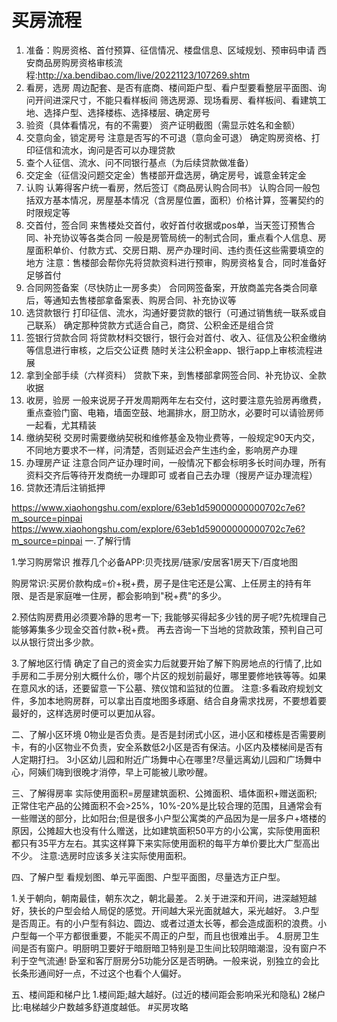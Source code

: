 # 买房流程

1. 准备：购房资格、首付预算、征信情况、楼盘信息、区域规划、预审码申请
西安商品房购房资格审核流程:http://xa.bendibao.com/live/20221123/107269.shtm
2. 看房，选房
周边配套、是否有底商、楼间距户型、看户型要看整层平面图、询问开间进深尺寸，不能只看样板间
筛选房源、现场看房、看样板间、看建筑工地、选择户型、选择楼栋、选择楼层、确定房号
3. 验资（具体看情况，有的不需要）
资产证明截图（需显示姓名和金额）
4. 交意向金，锁定房号
注意是否写的不可退（意向金可退）
确定购房资格、打印征信和流水，询问是否可以办理贷款
5. 查个人征信、流水、问不同银行基点（为后续贷款做准备）
6. 交定金（征信没问题交定金）售楼部开盘选房，确定房号，诚意金转定金
7. 认购
认筹得客户统一看房，然后签订《商品房认购合同书》
认购合同一般包括双方基本情况，房屋基本情况（含房屋位置，面积）价格计算，签署契约的时限规定等
8. 交首付，签合同
  来售楼处交首付，收好首付收据或pos单，当天签订预售合同、补充协议等各类合同
  一般是房管局统一的制式合同，重点看个人信息、房屋面积单价、付款方式、交房日期、房产办理时间、违约责任这些需要填空的地方
  注意：售楼部会帮你先将贷款资料进行预审，购房资格复合，同时准备好足够首付
9. 合同网签备案（尽快防止一房多卖）
合同网签备案，开放商盖完各类合同章后，等通知去售楼部拿备案表、购房合同、补充协议等
10. 选贷款银行
打印征信、流水，沟通好要贷款的银行（可通过销售统一联系或自己联系）
确定那种贷款方式适合自己，商贷、公积金还是组合贷
11. 签银行贷款合同
将贷款材料交银行，银行会对首付、收入、征信及公积金缴纳等信息进行审核，之后交公证费
随时关注公积金app、银行app上审核流程进展
12. 拿到全部手续（六样资料）
贷款下来，到售楼部拿网签合同、补充协议、全款收据
13. 收房，验房
一般来说房子开发周期两年左右交付，这时要注意先验房再缴费，重点查验门窗、电箱，墙面空鼓、地漏排水，厨卫防水，必要时可以请验房师一起看，尤其精装
14. 缴纳契税
交房时需要缴纳契税和维修基金及物业费等，一般规定90天内交，不同地方要求不一样，问清楚，否则延迟会产生违约金，影响房产办理
15. 办理房产证
注意合同产证办理时间，一般情况下都会标明多长时间办理，所有资料交齐后等待开发商统一办理即可
或者自己去办理（搜房产证办理流程）
16. 贷款还清后注销抵押





https://www.xiaohongshu.com/explore/63eb1d59000000000702c7e6?m_source=pinpai
https://www.xiaohongshu.com/explore/63eb1d59000000000702c7e6?m_source=pinpai
一.了解行情

1.学习购房常识
推荐几个必备APP:贝壳找房/链家/安居客1房天下/百度地图

购房常识:买房价款构成=价+税+费，房子是住宅还是公寓、上任房主的持有年限、是否是家庭唯一住房，都会影响到"税+费"的多少。

2.预估购房费用必须要冷静的思考一下;
我能够买得起多少钱的房子呢?先梳理自己能够筹集多少现金交首付款+税+费。
再去咨询一下当地的贷款政策，预判自己可以从银行贷出多少款。

3.了解地区行情
确定了自己的资金实力后就要开始了解下购房地点的行情了,比如手房和二手房分别大概什么价，哪个片区的规划前最好，哪里要修地铁等等。如果在意风水的话，还要留意一下公墓、殡仪馆和监狱的位置。
注意:多看政府规划文件，多加本地购房群，可以拿出百度地图多琢磨、结合自身需求找房，不要想着要最好的，这样选房时便可以更加从容。

二、了解小区环境
0物业是否负责。是否是封闭式小区，进小区和楼栋是否需要刷卡，有的小区物业不负责，安全系数低2小区是否有保洁。小区内及楼梯间是否有人定期打扫。
3小区幼儿园和附近广场舞中心在哪里?尽量远离幼儿园和广场舞中心，阿姨们嗨到很晚才消停，早上可能被儿歌吵醒。

三、了解得房率
实际使用面积=房屋建筑面积、公摊面积、墙体面积+赠送面积;
正常住宅产品的公摊面积不会>25%，10%-20%是比较合理的范围，且通常会有一些赠送的部分，比如阳台;但是很多小户型公寓类的产品因为是一层多户+塔楼的原因，公摊超大也没有什么赠送，比如建筑面积50平方的小公寓，实际使用面积都只有35平方左右。其实这样算下来实际使用面积的每平方单价要比大广型高出不少。
注意:选房时应该多关注实际使用面积。

四、了解户型
看规划图、单元平面图、户型平面图，尽量选方正户型。

1.关于朝向，朝南最佳，朝东次之，朝北最差。
2.关于进深和开间，进深越短越好，狭长的户型会给人局促的感觉。开间越大采光面就越大，采光越好。
3.户型是否周正。有的小户型有斜边、圆边、或者过道太长等，都会造成面积的浪费。小户型每一个平方都很重要，不能买不周正的户型，而且也很难出手。
4.厨房卫生间是否有窗户。明厨明卫要好于暗厨暗卫特别是卫生间比较阴暗潮湿，没有窗户不利于空气流通!
卧室和客厅厨房分5功能分区是否明确。一般来说，别独立的会比长条形通间好一点，不过这个也看个人偏好。


五、楼间距和梯户比
1.楼间距;越大越好。(过近的楼间距会影响采光和隐私)
2梯户比:电梯越少户数越多舒道度越低。
#买房攻略










